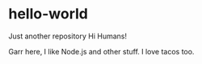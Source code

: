 # hello-world
Just another repository
Hi Humans!

Garr here, I like Node.js and other stuff.
I love tacos too.
